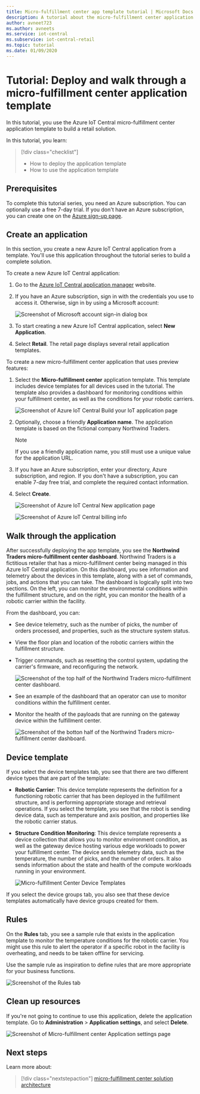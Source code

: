 ```yaml
---
title: Micro-fulfillment center app template tutorial | Microsoft Docs
description: A tutorial about the micro-fulfillment center application template for Azure IoT Central
author: avneet723
ms.author: avneets 
ms.service: iot-central
ms.subservice: iot-central-retail
ms.topic: tutorial
ms.date: 01/09/2020
---
```


# Tutorial: Deploy and walk through a micro-fulfillment center application template

In this tutorial, you use the Azure IoT Central micro-fulfillment center application template to build a retail solution.

In this tutorial, you learn:

> [!div class="checklist"]
> * How to deploy the application template
> * How to use the application template

## Prerequisites
To complete this tutorial series, you need an Azure subscription. You can optionally use a free 7-day trial. If you don't have an Azure subscription, you can create one on the [Azure sign-up page](https://aka.ms/createazuresubscription).

## Create an application 
In this section, you create a new Azure IoT Central application from a template. You'll use this application throughout the tutorial series to build a complete solution.

To create a new Azure IoT Central application:

1. Go to the [Azure IoT Central application manager](https://aka.ms/iotcentral) website.
1. If you have an Azure subscription, sign in with the credentials you use to access it. Otherwise, sign in by using a Microsoft account:

   ![Screenshot of Microsoft account sign-in dialog box](./media/tutorial-in-store-analytics-create-app/sign-in.png)

1. To start creating a new Azure IoT Central application, select **New Application**.

1. Select **Retail**.  The retail page displays several retail application templates.

To create a new micro-fulfillment center application that uses preview features:  
1. Select the **Micro-fulfillment center** application template. This template includes device templates for all devices used in the tutorial. The template also provides a dashboard for monitoring conditions within your fulfillment center, as well as the conditions for your robotic carriers. 

    ![Screenshot of Azure IoT Central Build your IoT application page](./media/tutorial-micro-fulfillment-center-app/iotc-retail-homepage-mfc.png)
    
1. Optionally, choose a friendly **Application name**. The application template is based on the fictional company Northwind Traders. 

    >[!NOTE]
    >If you use a friendly application name, you still must use a unique value for the application URL.

1. If you have an Azure subscription, enter your directory, Azure subscription, and region. If you don't have a subscription, you can enable 7-day free trial, and complete the required contact information.  

1. Select **Create**.

    ![Screenshot of Azure IoT Central New application page](./media/tutorial-micro-fulfillment-center-app/iotc-retail-create-app-mfc.png)

    ![Screenshot of Azure IoT Central billing info](./media/tutorial-micro-fulfillment-center-app/iotc-retail-create-app-mfc-billing.png)

## Walk through the application 

After successfully deploying the app template, you see the **Northwind Traders micro-fulfillment center dashboard**. Northwind Traders is a fictitious retailer that has a micro-fulfillment center being managed in this Azure IoT Central application. On this dashboard, you see information and telemetry about the devices in this template, along with a set of commands, jobs, and actions that you can take. The dashboard is logically split into two sections. On the left, you can monitor the environmental conditions within the fulfillment structure, and on the right, you can monitor the health of a robotic carrier within the facility.  

From the dashboard, you can:
   * See device telemetry, such as the number of picks, the number of orders processed, and properties, such as the structure system status.  
   * View the floor plan and location of the robotic carriers within the fulfillment structure.
   * Trigger commands, such as resetting the control system, updating the carrier's firmware, and reconfiguring the network.

     ![Screenshot of the top half of the Northwind Traders micro-fulfillment center dashboard.](./media/tutorial-micro-fulfillment-center-app/mfc-dashboard-1.png)
   * See an example of the dashboard that an operator can use to monitor conditions within the fulfillment center. 
   * Monitor the health of the payloads that are running on the gateway device within the fulfillment center.    

     ![Screenshot of the botton half of the Northwind Traders micro-fulfillment center dashboard.](./media/tutorial-micro-fulfillment-center-app/mfc-dashboard-2.png)

## Device template
If you select the device templates tab, you see that there are two different device types that are part of the template: 
   * **Robotic Carrier**: This device template represents the definition for a functioning robotic carrier that has been deployed in the fulfillment structure, and is performing appropriate storage and retrieval operations. If you select the template, you see that the robot is sending device data, such as temperature and axis position, and properties like the robotic carrier status. 
   * **Structure Condition Monitoring**: This device template represents a device collection that allows you to monitor environment condition, as well as the gateway device hosting various edge workloads to power your fulfillment center. The device sends telemetry data, such as the temperature, the number of picks, and the number of orders. It also sends information about the state and health of the compute workloads running in your environment. 

     ![Micro-fulfillment Center Device Templates](./media/tutorial-micro-fulfillment-center-app/device-templates.png)

If you select the device groups tab, you also see that these device templates automatically have device groups created for them.

## Rules
On the **Rules** tab, you see a sample rule that exists in the application template to monitor the temperature conditions for the robotic carrier. You might use this rule to alert the operator if a specific robot in the facility is overheating, and needs to be taken offline for servicing. 

Use the sample rule as inspiration to define rules that are more appropriate for your business functions.

![Screenshot of the Rules tab](./media/tutorial-micro-fulfillment-center-app/rules.png)

## Clean up resources

If you're not going to continue to use this application, delete the application template. Go to **Administration** > **Application settings**, and select **Delete**.

![Screenshot of Micro-fulfillment center Application settings page](./media/tutorial-micro-fulfillment-center-app/delete.png)

## Next steps

Learn more about:

> [!div class="nextstepaction"]
> [micro-fulfillment center solution architecture](./architecture-micro-fulfillment-center.md)

